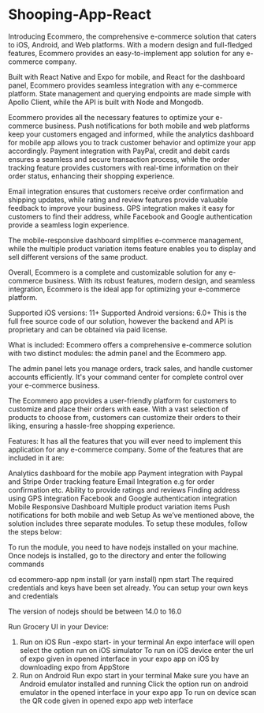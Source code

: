 # Shooping-App-React
Introducing Ecommero, the comprehensive e-commerce solution that caters to iOS, Android, and Web platforms. With a modern design and full-fledged features, Ecommero provides an easy-to-implement app solution for any e-commerce company.

Built with React Native and Expo for mobile, and React for the dashboard panel, Ecommero provides seamless integration with any e-commerce platform. State management and querying endpoints are made simple with Apollo Client, while the API is built with Node and Mongodb.

Ecommero provides all the necessary features to optimize your e-commerce business. Push notifications for both mobile and web platforms keep your customers engaged and informed, while the analytics dashboard for mobile app allows you to track customer behavior and optimize your app accordingly. Payment integration with PayPal, credit and debit cards ensures a seamless and secure transaction process, while the order tracking feature provides customers with real-time information on their order status, enhancing their shopping experience.

Email integration ensures that customers receive order confirmation and shipping updates, while rating and review features provide valuable feedback to improve your business. GPS integration makes it easy for customers to find their address, while Facebook and Google authentication provide a seamless login experience.

The mobile-responsive dashboard simplifies e-commerce management, while the multiple product variation items feature enables you to display and sell different versions of the same product.

Overall, Ecommero is a complete and customizable solution for any e-commerce business. With its robust features, modern design, and seamless integration, Ecommero is the ideal app for optimizing your e-commerce platform.

Supported iOS versions: 11+
Supported Android versions: 6.0+
This is the full free source code of our solution, however the backend and API is proprietary and can be obtained via paid license.

What is included:
Ecommero offers a comprehensive e-commerce solution with two distinct modules: the admin panel and the Ecommero app.

The admin panel lets you manage orders, track sales, and handle customer accounts efficiently. It's your command center for complete control over your e-commerce business.

The Ecommero app provides a user-friendly platform for customers to customize and place their orders with ease. With a vast selection of products to choose from, customers can customize their orders to their liking, ensuring a hassle-free shopping experience.

Features:
It has all the features that you will ever need to implement this application for any e-commerce company. Some of the features that are included in it are:

Analytics dashboard for the mobile app
Payment integration with Paypal and Stripe
Order tracking feature
Email Integration e.g for order confirmation etc.
Ability to provide ratings and reviews
Finding address using GPS integration
Facebook and Google authentication integration
Mobile Responsive Dashboard
Multiple product variation items
Push notifications for both mobile and web
Setup
As we’ve mentioned above, the solution includes three separate modules. To setup these modules, follow the steps below:

To run the module, you need to have nodejs installed on your machine. Once nodejs is installed, go to the directory and enter the following commands

 cd ecommero-app
 npm install (or yarn install)
 npm start
The required credentials and keys have been set already. You can setup your own keys and credentials

The version of nodejs should be between 14.0 to 16.0

Run Grocery UI in your Device:
1. Run on iOS
Run -expo start- in your terminal
An expo interface will open select the option run on iOS simulator
To run on iOS device enter the url of expo given in opened interface in your expo app on iOS by downloading expo from AppStore
2. Run on Android
Run expo start in your terminal
Make sure you have an Android emulator installed and running
Click the option run on android emulator in the opened interface in your expo app
To run on device scan the QR code given in opened expo app web interface
